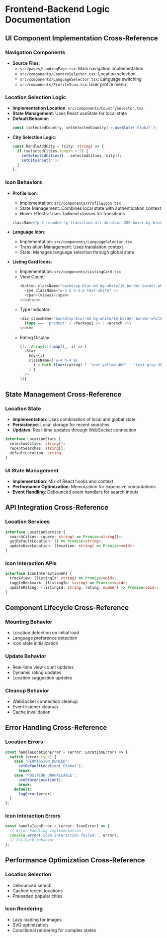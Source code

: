 # Frontend-Backend Logic Documentation

## UI Component Implementation Cross-Reference

### Navigation Components
- **Source Files**:
  - `src/pages/LandingPage.tsx`: Main navigation implementation
  - `src/components/CountrySelector.tsx`: Location selection
  - `src/components/LanguageSelector.tsx`: Language switching
  - `src/components/ProfileIcon.tsx`: User profile menu

### Location Selection Logic
- **Implementation Location**: `src/components/CountrySelector.tsx`
- **State Management**: Uses React useState for local state
- **Default Behavior**:
  ```typescript
  const [selectedCountry, setSelectedCountry] = useState('Global');
  ```
- **City Selection Logic**:
  ```typescript
  const handleAddCity = (city: string) => {
    if (selectedCities.length < 5) {
      setSelectedCities([...selectedCities, city]);
      setCityInput('');
    }
  };
  ```

### Icon Behaviors
- **Profile Icon**:
  - Implementation: `src/components/ProfileIcon.tsx`
  - State Management: Combines local state with authentication context
  - Hover Effects: Uses Tailwind classes for transitions
  ```typescript
  className="p-2 rounded-lg transition-all duration-200 hover:bg-blue-50"
  ```

- **Language Icon**:
  - Implementation: `src/components/LanguageSelector.tsx`
  - Translation Management: Uses translation context
  - State: Manages language selection through global state

- **Listing Card Icons**:
  - Implementation: `src/components/ListingCard.tsx`
  - View Count:
    ```typescript
    <button className="backdrop-blur-md bg-white/10 border border-white/20 rounded-full px-2.5 py-1.5">
      <Eye className="w-3.5 h-3.5 text-white" />
      <span>{views}</span>
    </button>
    ```
  - Type Indicator:
    ```typescript
    <div className="backdrop-blur-md bg-white/10 border border-white/20 rounded-full p-1.5">
      {type === 'product' ? <Package2 /> : <Wrench />}
    </div>
    ```
  - Rating Display:
    ```typescript
    {[...Array(5)].map((_, i) => (
      <Star
        key={i}
        className={`w-4 h-4 ${
          i < Math.floor(rating) ? 'text-yellow-400' : 'text-gray-300'
        }`}
      />
    ))}
    ```

## State Management Cross-Reference

### Location State
- **Implementation**: Uses combination of local and global state
- **Persistence**: Local storage for recent searches
- **Updates**: Real-time updates through WebSocket connection
```typescript
interface LocationState {
  selectedCities: string[];
  recentSearches: string[];
  defaultLocation: string;
}
```

### UI State Management
- **Implementation**: Mix of React hooks and context
- **Performance Optimization**: Memoization for expensive computations
- **Event Handling**: Debounced event handlers for search inputs

## API Integration Cross-Reference

### Location Services
```typescript
interface LocationService {
  searchCities: (query: string) => Promise<string[]>;
  getDefaultLocation: () => Promise<string>;
  updateUserLocation: (location: string) => Promise<void>;
}
```

### Icon Interaction APIs
```typescript
interface IconInteractionAPI {
  trackView: (listingId: string) => Promise<void>;
  toggleBookmark: (listingId: string) => Promise<void>;
  updateRating: (listingId: string, rating: number) => Promise<void>;
}
```

## Component Lifecycle Cross-Reference

### Mounting Behavior
- Location detection on initial load
- Language preference detection
- Icon state initialization

### Update Behavior
- Real-time view count updates
- Dynamic rating updates
- Location suggestion updates

### Cleanup Behavior
- WebSocket connection cleanup
- Event listener cleanup
- Cache invalidation

## Error Handling Cross-Reference

### Location Errors
```typescript
const handleLocationError = (error: LocationError) => {
  switch (error.type) {
    case 'PERMISSION_DENIED':
      setDefaultLocation('Global');
      break;
    case 'POSITION_UNAVAILABLE':
      useStoredLocation();
      break;
    default:
      logError(error);
  }
};
```

### Icon Interaction Errors
```typescript
const handleIconError = (error: IconError) => {
  // Error handling implementation
  console.error('Icon interaction failed:', error);
  // Fallback behavior
};
```

## Performance Optimization Cross-Reference

### Location Selection
- Debounced search
- Cached recent locations
- Preloaded popular cities

### Icon Rendering
- Lazy loading for images
- SVG optimization
- Conditional rendering for complex states
``` 